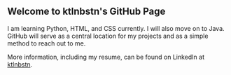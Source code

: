## Welcome to ktlnbstn's GitHub Page

I am learning Python, HTML, and CSS currently. I will also move on to Java.
GitHub will serve as a central location for my projects and as a simple method to reach out to me. 

More information, including my resume, can be found on LinkedIn at [ktlnbstn](https://www.linkedin.com/in/ktlnbstn/). 



